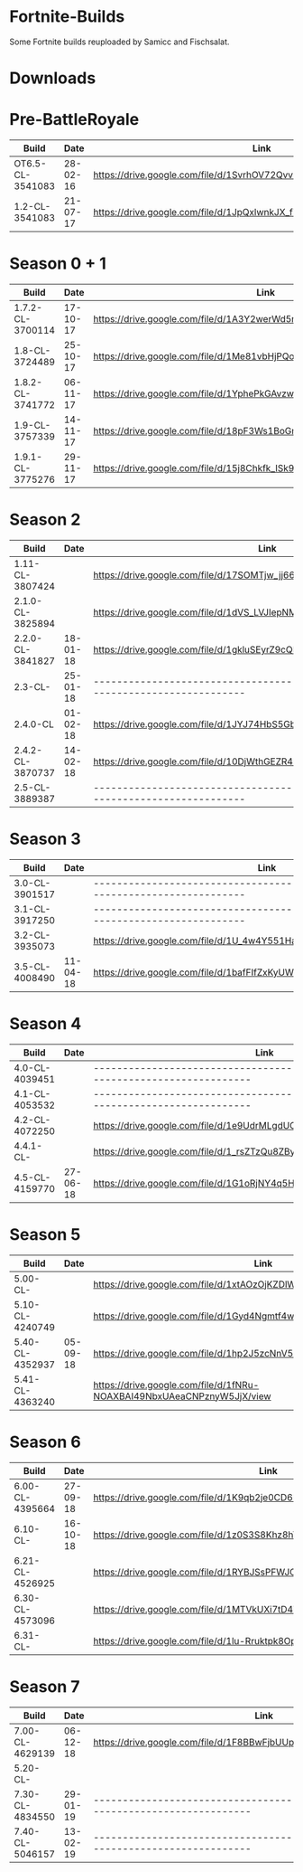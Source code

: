# Fortnite-Builds
Some Fortnite builds reuploaded by Samicc and Fischsalat.

# Downloads

# Pre-BattleRoyale
| Build                   | Date           | Link                                                                   |
| ----------------------- | -------------- | ---------------------------------------------------------------------- |
| OT6.5-CL-3541083        |  28-02-16	   | https://drive.google.com/file/d/1SvrhOV72Qvv9mwI3RLMo2rOLGwAtRlNi/view |
| 1.2-CL-3541083          |  21-07-17      | https://drive.google.com/file/d/1JpQxlwnkJX_fYh6hPU0z6jS78iS6X2k6/view |

# Season 0 + 1
| Build                   | Date           | Link                                                                   |
| ----------------------- | -------------- | ---------------------------------------------------------------------- |
| 1.7.2-CL-3700114        | 17-10-17       | https://drive.google.com/file/d/1A3Y2werWd5mlbp2MlUeP8NL5sEXy8lOn/view |
| 1.8-CL-3724489          | 25-10-17       | https://drive.google.com/file/d/1Me81vbHjPQolFdjhpw_d119qs4OeH8P3/view |
| 1.8.2-CL-3741772        | 06-11-17       | https://drive.google.com/file/d/1YphePkGAvzwcQ66yZ6d36eXnaX4XREEZ/view |
| 1.9-CL-3757339          | 14-11-17       | https://drive.google.com/file/d/18pF3Ws1BoGmenpZqW0r8aqaP1EFHQhiF/view |
| 1.9.1-CL-3775276        | 29-11-17       | https://drive.google.com/file/d/15j8Chkfk_ISk9AfhcPNI_IncvZyyKhZD/view |

# Season 2
| Build                   | Date           | Link                                                                   |
| ----------------------- | -------------- | ---------------------------------------------------------------------- |
| 1.11-CL-3807424         |  		   | https://drive.google.com/file/d/17SOMTjw_jj66KtVLFZqcfUnIE6P2Vc65/view |
| 2.1.0-CL-3825894        |                | https://drive.google.com/file/d/1dVS_LVJIepNMMcs5WmSNSQvNWHdlIsmZ/view |
| 2.2.0-CL-3841827        | 18-01-18       | https://drive.google.com/file/d/1gkluSEyrZ9cQKPJQgbHHNXT46VU0kE5v/view |
| 2.3-CL-	          | 25-01-18       |-------------------------------------- MANIFEST --------------------------------------|
| 2.4.0-CL	          | 01-02-18       | https://drive.google.com/file/d/1JYJ74HbS5GbXyWem4kxNkZm9klOPlvCe/view |
| 2.4.2-CL-3870737        | 14-02-18       | https://drive.google.com/file/d/10DjWthGEZR4EWlPeuFie4g9_cc_N1DkA/view |
| 2.5-CL-3889387          |                |-------------------------------------- MANIFEST --------------------------------------|

# Season 3
| Build                   | Date           | Link                                                                   |
| ----------------------- | -------------- | ---------------------------------------------------------------------- |
| 3.0-CL-3901517          | 		   |-------------------------------------- MANIFEST --------------------------------------|
| 3.1-CL-3917250          |                |-------------------------------------- MANIFEST --------------------------------------|
| 3.2-CL-3935073          |                | https://drive.google.com/file/d/1U_4w4Y551Hap9TNS6U9pVpak9oNx4PMt/view |
| 3.5-CL-4008490          | 11-04-18       | https://drive.google.com/file/d/1bafFIfZxKyUWynCnUsdPvVF8KPxnkV5W/view |

# Season 4
| Build                   | Date           | Link                                                                   |
| ----------------------- | -------------- | ---------------------------------------------------------------------- |
| 4.0-CL-4039451          | 	           |-------------------------------------- MANIFEST --------------------------------------|
| 4.1-CL-4053532          |                |-------------------------------------- MANIFEST --------------------------------------|
| 4.2-CL-4072250          |                | https://drive.google.com/file/d/1e9UdrMLgdUOFzjRc_gOlokQySBxOpEDJ/view |
| 4.4.1-CL-	          |                | https://drive.google.com/file/d/1_rsZTzQu8ZByfNmudylyL3kqKQuTal7m/view |
| 4.5-CL-4159770          | 27-06-18       | https://drive.google.com/file/d/1G1oRjNY4q5HaMqFSQUeCuHOtRcXvxKnt/view |

# Season 5
| Build                   | Date           | Link                                                                   |
| ----------------------- | -------------- | ---------------------------------------------------------------------- |
| 5.00-CL-   	          | 	           | https://drive.google.com/file/d/1xtAOzOjKZDlWYYduB9prTAzql-2QKB6k/view |
| 5.10-CL-4240749         |                | https://drive.google.com/file/d/1Gyd4Ngmtf4waoqgpfzBhb5Q8tcf9fDAc/view |
| 5.40-CL-4352937         | 05-09-18       | https://drive.google.com/file/d/1hp2J5zcNnV5dKT5YfV2c74HZlLB7YYTP/view |
| 5.41-CL-4363240         |                | https://drive.google.com/file/d/1fNRu-NOAXBAI49NbxUAeaCNPznyW5JjX/view |

# Season 6
| Build                   | Date           | Link                                                                   |
| ----------------------- | -------------- | ---------------------------------------------------------------------- |
| 6.00-CL-4395664         | 27-09-18       | https://drive.google.com/file/d/1K9qb2je0CD6bIaqDxqtlJUvEgWl-sNX6/view |
| 6.10-CL-        	  | 16-10-18       | https://drive.google.com/file/d/1z0S3S8Khz8hY8qL7UbL9FYti5u6qVxsr/view |
| 6.21-CL-4526925         |                | https://drive.google.com/file/d/1RYBJSsPFWJO2AW4HhSn6MausgqmcFCGI/view |
| 6.30-CL-4573096         |                | https://drive.google.com/file/d/1MTVkUXi7tD4WETlTIMuUrF6ioYeAxI_a/view |
| 6.31-CL-         	  |                | https://drive.google.com/file/d/1lu-Rruktpk8OpfmFRv7Q63lDPffmsQip/view |

# Season 7
| Build                   | Date           | Link                                                                   |
| ----------------------- | -------------- | ---------------------------------------------------------------------- |
| 7.00-CL-4629139         | 06-12-18       | https://drive.google.com/file/d/1F8BBwFjbUUpmiM17FZZdXe7FnWu5p4ki/view |
| 5.20-CL-	          |                | 									    |
| 7.30-CL-4834550         | 29-01-19       |-------------------------------------- MANIFEST --------------------------------------|
| 7.40-CL-5046157         | 13-02-19       |-------------------------------------- MANIFEST --------------------------------------|
